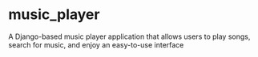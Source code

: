 # music_player
A Django-based music player application that allows users to play songs, search for music, and enjoy an easy-to-use interface
